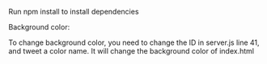 Run npm install to install dependencies

Background color:

To change background color, you need to change the ID in server.js line 41, and tweet a color name.
It will change the background color of index.html
